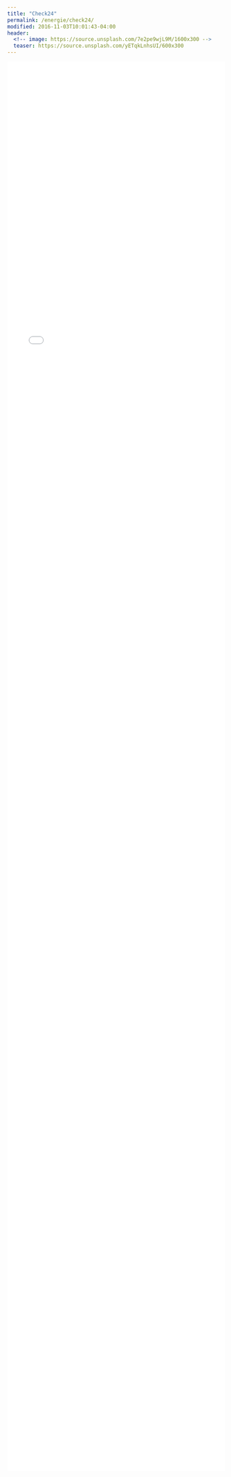 ```yaml
---
title: "Check24"
permalink: /energie/check24/
modified: 2016-11-03T10:01:43-04:00
header:
  <!-- image: https://source.unsplash.com/7e2pe9wjL9M/1600x300 -->
  teaser: https://source.unsplash.com/yETqkLnhsUI/600x300
---
```


<iframe src="//a.check24.net/misc/click.php?pid=64378&aid=48&product_id=1&mode=normal-online" width="100%" height="3250" name="vergleich" marginwidth="0" marginheight="0" border="0" frameborder="0" scrolling="no"></iframe>
